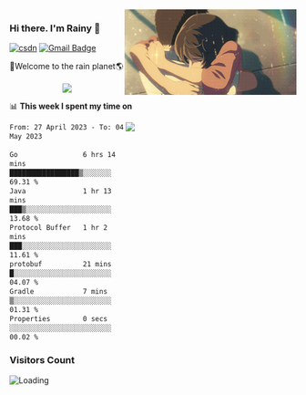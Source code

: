 <img  align='right' height="150" src="https://github.com/LikeRainDay/LikeRainDay/blob/master/pic/img_rain_1.gif?raw=true">



### Hi there. I'm Rainy :lemon:

[![csdn](https://img.shields.io/badge/-csdn-c14438?style=flat-square&logo=c&logoColor=white)](https://blog.csdn.net/qq_15807167)
[![Gmail Badge](https://img.shields.io/badge/-gmail-c14438?style=flat-square&logo=Gmail&logoColor=white&link=mailto:houshuai0816@gmail.com)](mailto:houshuai0816@gmail.com)

🚀Welcome to the rain planet🌎

<center>
<img align='center'  src="https://source.unsplash.com/random/1200x600">
</center>

📊 **This week I spent my time on**

<img align='right'   width="300" src="https://github-readme-stats.vercel.app/api?username=LikeRainDay&show_icons=true&title_color=fff&icon_color=79ff97&text_color=9f9f9f&bg_color=151515&count_private=true">

<!--START_SECTION:waka-->

```text
From: 27 April 2023 - To: 04 May 2023

Go                6 hrs 14 mins   █████████████████▒░░░░░░░   69.31 %
Java              1 hr 13 mins    ███▒░░░░░░░░░░░░░░░░░░░░░   13.68 %
Protocol Buffer   1 hr 2 mins     ███░░░░░░░░░░░░░░░░░░░░░░   11.61 %
protobuf          21 mins         █░░░░░░░░░░░░░░░░░░░░░░░░   04.07 %
Gradle            7 mins          ▒░░░░░░░░░░░░░░░░░░░░░░░░   01.31 %
Properties        0 secs          ░░░░░░░░░░░░░░░░░░░░░░░░░   00.02 %
```

<!--END_SECTION:waka-->

### Visitors Count
<img align="left" src = "https://profile-counter.glitch.me/LikeRainDay/count.svg" alt ="Loading">
